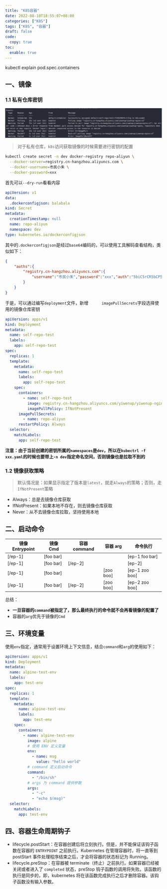 ```yaml
---
title: "K8S容器"
date: 2022-08-10T18:55:07+08:00
categories: ["K8S"]
tags: ["K8S", "容器"]
draft: false
code:
  copy: true
toc:
  enable: true
---
```


kubectl explain pod.spec.containers

<!--more-->

## 一、镜像

### 1.1 私有仓库密钥

![image-20220812143708373](../images/image-20220812143708373.png)

> 对于私有仓库，`k8s`访问获取镜像的时候需要进行密钥的配置

```sh
kubectl create secret -n dev docker-registry repo-aliyun \
  --docker-server=registry.cn-hangzhou.aliyuncs.com \
  --docker-username=市民小朱 \
  --docker-password=xxx
```

首先可以`--dry-run`看看内容

```yaml
apiVersion: v1
data:
  .dockerconfigjson: balabala
kind: Secret
metadata:
  creationTimestamp: null
  name: repo-aliyun
  namespace: dev
type: kubernetes.io/dockerconfigjson
```

其中的`.dockerconfigjson`是经过`base64`编码的，可以使用工具解码查看结构，类似如下：

```json
{
    "auths":{
        "registry.cn-hangzhou.aliyuncs.com":{
            "username":"市民小朱","password":"xxx","auth":"5biC5rCR5bCP5pyxOnoxMTAxNDA1"
        }
    }
}
```

于是，可以通过编写`deployment`文件，新增`      imagePullSecrets`字段选择使用的镜像仓库密钥

```yaml
apiVersion: apps/v1
kind: Deployment
metadata:
  name: self-repo-test
  labels:
    app: self-repo-test
spec:
  replicas: 1
  template:
    metadata:
      name: self-repo-test
      labels:
        app: self-repo-test
    spec:
      containers:
        - name: self-repo-test
          image: registry.cn-hangzhou.aliyuncs.com/yiwenup/yiwenup-nginx:v1
          imagePullPolicy: IfNotPresent
      imagePullSecrets:
        - name: repo-aliyun
      restartPolicy: Always
  selector:
    matchLabels:
      app: self-repo-test
```

**注意：由于当前创建的密钥所属的`namespaces`是`dev`，所以在`kubectrl -f xxx.yaml`的时候也要带上`-n dev`指定命名空间，否则镜像也是拉取不到的**

### 1.2 镜像获取策略

> 默认情况是：如果显示指定了版本是`latest`，就走`Always`的策略；否则，走`IfNotPresent`策略

- Always：总是去镜像仓库获取
- IfNotPresent：如果本地不存在，则去镜像仓库获取
- Never：从不去镜像仓库拉取，坚持使用本地

## 二、启动命令

| 镜像 Entrypoint | 镜像 Cmd  | 容器 command | 容器 arg  | 命令执行       |
| --------------- | --------- | ------------ | --------- | -------------- |
| [/ep-1]         | [foo bar] | <not set>    | <not set> | [ep-1 foo bar] |
| [/ep-1]         | [foo bar] | [/ep-2]      | <not set> | [ep-2]         |
| [/ep-1]         | [foo bar] | <not set>    | [zoo boo] | [ep-1 zoo boo] |
| [/ep-1]         | [foo bar] | [/ep-2]      | [zoo boo] | [ep-2 zoo boo] |

总结：

- **一旦容器的`command`被指定了，那么最终执行的命令就不会再看镜像的配置了**
- 容器的`arg`优先于镜像的`Cmd`

## 三、环境变量

使用`env`指定，通常用于设置环境上下文信息，结合`command`和`arg`的使用如下：

```yaml
apiVersion: apps/v1
kind: Deployment
metadata:
  name: alpine-test-env
  labels:
    app: test-env
spec:
  replicas: 1
  template:
    metadata:
      name: alpine-test-env
      labels:
        app: test-env
    spec:
      containers:
        - name: alpine-test-env
          image: alpine
          # 使用 ENV 定义变量
          env:
            - name: msg
              value: "hello world"
          # command 定义启动命令
          command:
            - "/bin/sh"
          # args 为 command 提供参数
          args:
            - "-c"
            - "echo $(msg)"
  selector:
    matchLabels:
      app: test-env
```

## 四、容器生命周期钩子

- lifecycle.postStart：在容器创建后将立刻执行。但是，并不能保证该钩子函数在容器的 `ENTRYPOINT` 之前执行。Kubernetes 在管理容器时，将一直等到 postStart 事件处理程序结束之后，才会将容器的状态标记为 Running。
- lifecycle.preStop：在容器被 terminate（终止）之前执行。如果容器已经被关闭或者进入了 `completed` 状态，preStop 钩子函数的调用将失败。该函数的执行是同步的，即，kubernetes 将在该函数完成执行之后才删除容器。该钩子函数没有输入参数。


